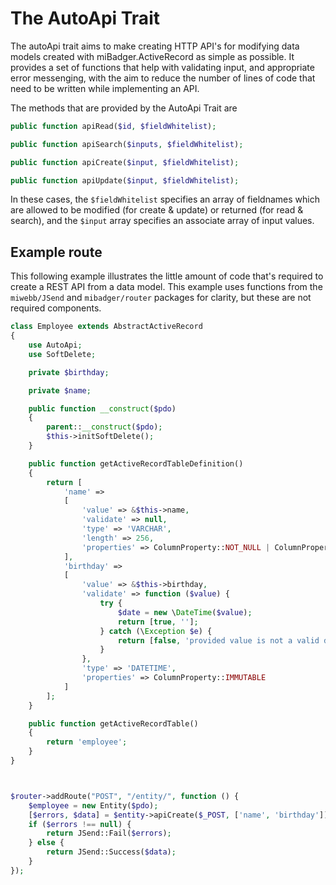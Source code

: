 # The AutoApi Trait

The autoApi trait aims to make creating HTTP API's for modifying data models created with miBadger.ActiveRecord as simple as possible. It provides a set of functions that help with validating input, and appropriate error messenging, with the aim to reduce the number of lines of code that need to be written while implementing an API.

The methods that are provided by the AutoApi Trait are

```php
public function apiRead($id, $fieldWhitelist);

public function apiSearch($inputs, $fieldWhitelist);

public function apiCreate($input, $fieldWhitelist);

public function apiUpdate($input, $fieldWhitelist);
```

In these cases, the ```$fieldWhitelist``` specifies an array of fieldnames which are allowed to be modified (for create & update) or returned (for read & search), and the ```$input``` array specifies an associate array of input values.

## Example route
This following example illustrates the little amount of code that's required to create a REST API from a data model. This example uses functions from the ```miwebb/JSend``` and ```mibadger/router``` packages for clarity, but these are not required components.

```php
class Employee extends AbstractActiveRecord
{
	use AutoApi;
	use SoftDelete;

	private $birthday;

	private $name;

	public function __construct($pdo)
	{
		parent::__construct($pdo);
		$this->initSoftDelete();
	}

	public function getActiveRecordTableDefinition()
	{
		return [
			'name' => 
			[
				'value' => &$this->name,
				'validate' => null,
				'type' => 'VARCHAR',
				'length' => 256,
				'properties' => ColumnProperty::NOT_NULL | ColumnProperty::UNIQUE
			],
			'birthday' => 
			[
				'value' => &$this->birthday,
				'validate' => function ($value) {
					try {
						$date = new \DateTime($value);
						return [true, ''];
					} catch (\Exception $e) {
						return [false, 'provided value is not a valid date'];
					}
				},
				'type' => 'DATETIME',
				'properties' => ColumnProperty::IMMUTABLE
			]
		];
	}

	public function getActiveRecordTable() 
	{
		return 'employee';
	}
}



$router->addRoute("POST", "/entity/", function () {
	$employee = new Entity($pdo);
	[$errors, $data] = $entity->apiCreate($_POST, ['name', 'birthday']);
	if ($errors !== null) {
		return JSend::Fail($errors);
	} else {
		return JSend::Success($data);
	}
});
```
